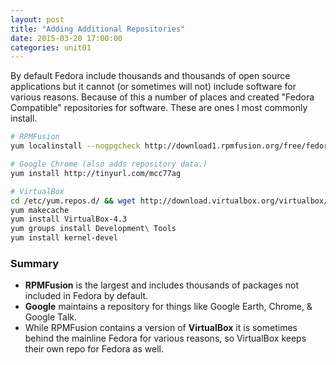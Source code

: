 ```yaml
---
layout: post
title: "Adding Additional Repositories"
date: 2015-03-20 17:00:00
categories: unit01
---
```


By default Fedora include thousands and thousands of open source applications but it cannot (or sometimes will not)
include software for various reasons.  Because of this a number of places and created "Fedora Compatible" repositories
for software.  These are ones I most commonly install.

```bash
# RPMFusion
yum localinstall --nogpgcheck http://download1.rpmfusion.org/free/fedora/rpmfusion-free-release-$(rpm -E %fedora).noarch.rpm http://download1.rpmfusion.org/nonfree/fedora/rpmfusion-nonfree-release-$(rpm -E %fedora).noarch.rpm

# Google Chrome (also adds repository data.)
yum install http://tinyurl.com/mcc77ag

# VirtualBox
cd /etc/yum.repos.d/ && wget http://download.virtualbox.org/virtualbox/rpm/fedora/virtualbox.repo
yum makecache
yum install VirtualBox-4.3
yum groups install Development\ Tools
yum install kernel-devel
```

### Summary

* __RPMFusion__ is the largest and includes thousands of packages not included in Fedora by default.  
* __Google__ maintains a repository for things like Google Earth, Chrome, & Google Talk.  
* While RPMFusion contains a version of __VirtualBox__ it is sometimes behind the mainline Fedora for various reasons, so VirtualBox keeps their own repo for Fedora
as well.
